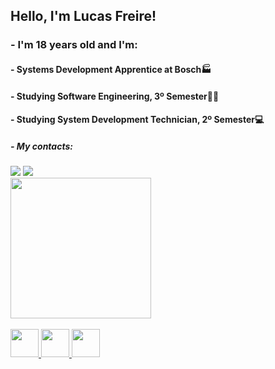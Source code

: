 
<h2>Hello, I'm Lucas Freire!</h2>
<h3>- I'm 18 years old and I'm:</h3>
<h4>- Systems Development Apprentice at Bosch🏭</h4>
<h4>- Studying Software Engineering, 3º Semester👨‍🎓</h4>  
<h4>- Studying System Development Technician, 2º Semester💻</h4>
<h5>- My contacts: </h5>

<div>        
 <a href= "https://www.linkedin.com/in/lucas-freire-0ba260232/"   target="_blank"><image src="https://img.shields.io/badge/linkedin-%230077B5.svg?style=for-the-badge&logo=linkedin&logoColor=white"></a>
 <a href = "mailto:lucasrodifreire@gmail.com?subject=Hello, Lucas Freire! (from github)"><img src="https://img.shields.io/badge/-Gmail-%23333?style=for-the-badge&logo=gmail&logoColor=white" target="_blank"></a>
</div>
   
<div>
 <a href="https://github.com/LucaFreire">
 <img height="225em" src="https://github-readme-stats.vercel.app/api/top-langs/?username=LucaFreire&layout=compact&langs_count=168&theme=blueberry"/>
</div>
 
<div style="display: inline_block"><br> 
 <img height="45" img src="https://cdn.jsdelivr.net/gh/devicons/devicon/icons/csharp/csharp-original.svg" /> 
 <img height="45" img src="https://cdn.jsdelivr.net/gh/devicons/devicon/icons/python/python-original.svg" />
 <img height="45" img src="https://cdn.iconscout.com/icon/free/png-128/sql-4-190807.png" />
</div>
